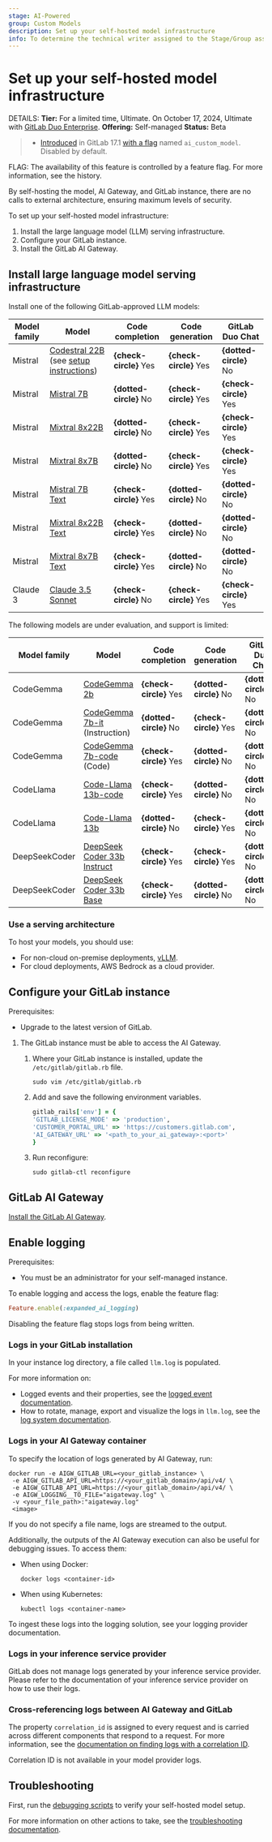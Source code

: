 ```yaml
---
stage: AI-Powered
group: Custom Models
description: Set up your self-hosted model infrastructure
info: To determine the technical writer assigned to the Stage/Group associated with this page, see https://handbook.gitlab.com/handbook/product/ux/technical-writing/#assignments
---
```


# Set up your self-hosted model infrastructure

DETAILS:
**Tier:** For a limited time, Ultimate. On October 17, 2024, Ultimate with [GitLab Duo Enterprise](https://about.gitlab.com/gitlab-duo/#pricing).
**Offering:** Self-managed
**Status:** Beta

> - [Introduced](https://gitlab.com/groups/gitlab-org/-/epics/12972) in GitLab 17.1 [with a flag](../../administration/feature_flags.md) named `ai_custom_model`. Disabled by default.

FLAG:
The availability of this feature is controlled by a feature flag.
For more information, see the history.

By self-hosting the model, AI Gateway, and GitLab instance, there are no calls to
external architecture, ensuring maximum levels of security.

To set up your self-hosted model infrastructure:

1. Install the large language model (LLM) serving infrastructure.
1. Configure your GitLab instance.
1. Install the GitLab AI Gateway.

## Install large language model serving infrastructure

Install one of the following GitLab-approved LLM models:

<!-- vale gitlab_base.Spelling = NO -->

| Model family | Model                                                                              | Code completion | Code generation | GitLab Duo Chat |
|--------------|------------------------------------------------------------------------------------|-----------------|-----------------|---------|
| Mistral      | [Codestral 22B](https://huggingface.co/mistralai/Codestral-22B-v0.1) (see [setup instructions](litellm_proxy_setup.md#example-setup-for-codestral-with-ollama))                                         | **{check-circle}** Yes               | **{check-circle}** Yes               | **{dotted-circle}** No        |
| Mistral      | [Mistral 7B](https://huggingface.co/mistralai/Mistral-7B-v0.1)                     | **{dotted-circle}** No                | **{check-circle}** Yes               | **{check-circle}** Yes        |
| Mistral      | [Mixtral 8x22B](https://huggingface.co/mistral-community/Mixtral-8x22B-v0.1)       | **{dotted-circle}** No                | **{check-circle}** Yes               | **{check-circle}** Yes        |
| Mistral      | [Mixtral 8x7B](https://huggingface.co/mistralai/Mixtral-8x7B-Instruct-v0.1)        | **{dotted-circle}** No                | **{check-circle}** Yes               | **{check-circle}** Yes        |
| Mistral      | [Mistral 7B Text](https://huggingface.co/mistralai/Mistral-7B-v0.3)                     | **{check-circle}** Yes                | **{dotted-circle}** No               |**{dotted-circle}** No        |
| Mistral      | [Mixtral 8x22B Text](https://huggingface.co/mistralai/Mixtral-8x22B-v0.1)       | **{check-circle}** Yes                | **{dotted-circle}** No               | **{dotted-circle}** No        |
| Mistral      | [Mixtral 8x7B Text](https://huggingface.co/mistralai/Mixtral-8x7B-v0.1)        | **{check-circle}** Yes                | **{dotted-circle}** No               | **{dotted-circle}** No        |
| Claude 3     | [Claude 3.5 Sonnet](https://www.anthropic.com/news/claude-3-5-sonnet)        | **{check-circle}** No                | **{check-circle}** Yes               | **{check-circle}** Yes        |

The following models are under evaluation, and support is limited:

| Model family  | Model                                                                              | Code completion | Code generation | GitLab Duo Chat |
|---------------|---------------------------------------------------------------------|-----------------|-----------------|---------|
| CodeGemma     | [CodeGemma 2b](https://huggingface.co/google/codegemma-2b)                         | **{check-circle}** Yes               | **{dotted-circle}** No               | **{dotted-circle}** No        |
| CodeGemma     | [CodeGemma 7b-it](https://huggingface.co/google/codegemma-7b-it) (Instruction)     | **{dotted-circle}** No                | **{check-circle}** Yes               | **{dotted-circle}** No        |
| CodeGemma     | [CodeGemma 7b-code](https://huggingface.co/google/codegemma-7b) (Code)             | **{check-circle}** Yes               | **{dotted-circle}** No               | **{dotted-circle}** No        |
| CodeLlama     | [Code-Llama 13b-code](https://huggingface.co/meta-llama/CodeLlama-13b-hf)          | **{check-circle}** Yes               | **{dotted-circle}** No               | **{dotted-circle}** No        |
| CodeLlama     | [Code-Llama 13b](https://huggingface.co/meta-llama/CodeLlama-13b-Instruct-hf)      | **{dotted-circle}** No                | **{check-circle}** Yes               | **{dotted-circle}** No        |
| DeepSeekCoder | [DeepSeek Coder 33b Instruct](https://huggingface.co/deepseek-ai/deepseek-coder-33b-instruct)        | **{check-circle}** Yes                | **{check-circle}** Yes               | **{dotted-circle}** No        |
| DeepSeekCoder | [DeepSeek Coder 33b Base](https://huggingface.co/deepseek-ai/deepseek-coder-33b-base)        | **{check-circle}** Yes                | **{dotted-circle}** No               | **{dotted-circle}** No        |

<!-- vale gitlab_base.Spelling = YES -->

### Use a serving architecture

To host your models, you should use:

- For non-cloud on-premise deployments, [vLLM](https://docs.vllm.ai/en/stable/).
- For cloud deployments, AWS Bedrock as a cloud provider.

## Configure your GitLab instance

Prerequisites:

- Upgrade to the latest version of GitLab.

1. The GitLab instance must be able to access the AI Gateway.

   1. Where your GitLab instance is installed, update the `/etc/gitlab/gitlab.rb` file.

      ```shell
      sudo vim /etc/gitlab/gitlab.rb
      ```

   1. Add and save the following environment variables.

      ```.rb
      gitlab_rails['env'] = {
      'GITLAB_LICENSE_MODE' => 'production',
      'CUSTOMER_PORTAL_URL' => 'https://customers.gitlab.com',
      'AI_GATEWAY_URL' => '<path_to_your_ai_gateway>:<port>'
      }
      ```

   1. Run reconfigure:

      ```shell
      sudo gitlab-ctl reconfigure
      ```

## GitLab AI Gateway

[Install the GitLab AI Gateway](../../install/install_ai_gateway.md).

## Enable logging

Prerequisites:

- You must be an administrator for your self-managed instance.

To enable logging and access the logs, enable the feature flag:

```ruby
Feature.enable(:expanded_ai_logging)
```

Disabling the feature flag stops logs from being written.

### Logs in your GitLab installation

In your instance log directory, a file called `llm.log` is populated.

For more information on:

- Logged events and their properties, see the [logged event documentation](../../development/ai_features/logged_events.md).
- How to rotate, manage, export and visualize the logs in `llm.log`, see the [log system documentation](../logs/index.md).

### Logs in your AI Gateway container

To specify the location of logs generated by AI Gateway, run:

```shell
docker run -e AIGW_GITLAB_URL=<your_gitlab_instance> \
 -e AIGW_GITLAB_API_URL=https://<your_gitlab_domain>/api/v4/ \
 -e AIGW_GITLAB_API_URL=https://<your_gitlab_domain>/api/v4/ \
 -e AIGW_LOGGING__TO_FILE="aigateway.log" \
 -v <your_file_path>:"aigateway.log"
 <image>
```

If you do not specify a file name, logs are streamed to the output.

Additionally, the outputs of the AI Gateway execution can also be useful for debugging issues. To access them:

- When using Docker:

  ```shell
  docker logs <container-id>
  ```

- When using Kubernetes:

  ```shell
  kubectl logs <container-name>
  ```

To ingest these logs into the logging solution, see your logging provider documentation.

### Logs in your inference service provider

GitLab does not manage logs generated by your inference service provider. Please refer to the documentation of your inference service
provider on how to use their logs.

### Cross-referencing logs between AI Gateway and GitLab

The property `correlation_id` is assigned to every request and is carried across different components that respond to a
request. For more information, see the [documentation on finding logs with a correlation ID](../logs/tracing_correlation_id.md).

Correlation ID is not available in your model provider logs.

## Troubleshooting

First, run the [debugging scripts](troubleshooting.md#use-debugging-scripts) to
verify your self-hosted model setup.

For more information on other actions to take, see the
[troubleshooting documentation](troubleshooting.md).
